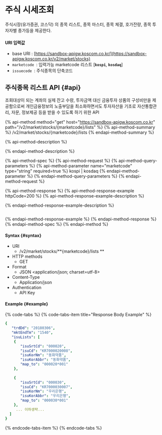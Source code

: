 # 주식 시세조회

주식시장\(유가증권, 코스닥\) 의 종목 리스트, 종목 마스터, 종목 체결, 호가잔량, 종목 투자자별 종가등을 제공한다.



#### URI 입력값

* base URI : [https://sandbox-apigw.koscom.co.kr/](https://sandbox-apigw.koscom.co.kr/v2/market/stocks)
* `marketcode `: 입력가능 marketcode 리스트  \[**`kospi`**, **`kosdaq`**\]
* `issuecode `: 주식종목의 단축코드



##  주식종목 리스트 API {#api}

조회대상이 되는 계좌의 실제 잔고 수량, 투자금액 대신 금융투자 상품의 구성비만을 제공함으로써 개인금융정보의 노출부담을 최소화하면서도 투자자산을 기초로 자산통합관리, 자문, 정보제공 등을 받을 수 있도록 하기 위한 API

{% api-method method="get" host="https://sandbox-apigw.koscom.co.kr" path="/v2/market/stocks/{marketcode}/lists" %}
{% api-method-summary %}
/v2/market/stocks/{marketcode}/lists
{% endapi-method-summary %}

{% api-method-description %}

{% endapi-method-description %}

{% api-method-spec %}
{% api-method-request %}
{% api-method-query-parameters %}
{% api-method-parameter name="marketcode" type="string" required=true %}
kospi \| kosdaq
{% endapi-method-parameter %}
{% endapi-method-query-parameters %}
{% endapi-method-request %}

{% api-method-response %}
{% api-method-response-example httpCode=200 %}
{% api-method-response-example-description %}

{% endapi-method-response-example-description %}

```

```
{% endapi-method-response-example %}
{% endapi-method-response %}
{% endapi-method-spec %}
{% endapi-method %}

#### Syntax {#syntax}

* URI
  *  /v2/market/stocks/**{marketcode}/lists    **
* HTTP methods
  * GET
* Format
  * JSON &lt;application/json; charset=utf-8&gt;
* Content-Type
  * Application/json
* Authentication
  * API Key

#### Example {#example}

{% code-tabs %}
{% code-tabs-item title="Response Body Example" %}
```yaml
{
   "trdDd": "20180306",
   "mktEndTm": "1540",
   "isuLists": [ 
    {
       "isuSrtCd": "000020",
       "isuCd": "KR7000020008",
       "isuKorNm": "동화약품",
       "isuKorAbbr": "동화약품",
       "map_to": "000020*001" 
    },
     
    {
       "isuSrtCd": "000030",
       "isuCd": "KR7000030007",
       "isuKorNm": "우리은행",
       "isuKorAbbr": "우리은행",
       "map_to": "000030*001" 
    },
     ... 이하생략...
  ]
}
```
{% endcode-tabs-item %}
{% endcode-tabs %}



